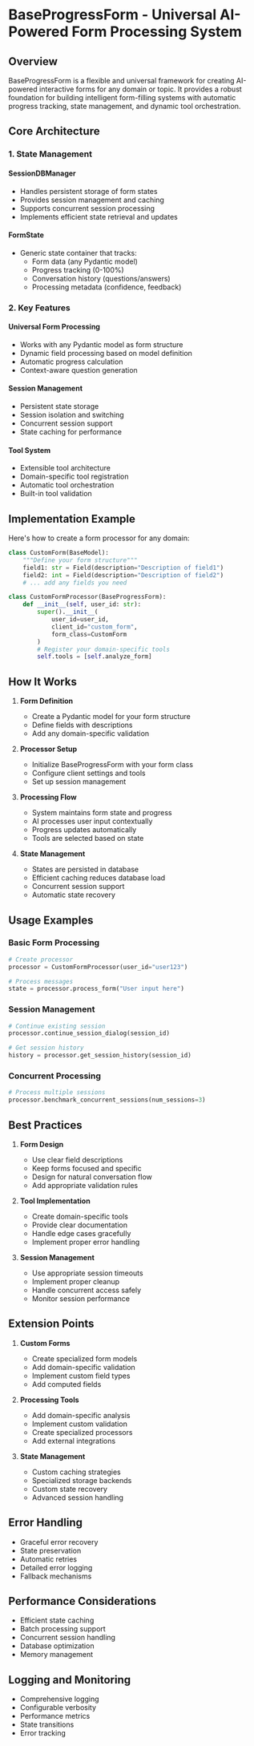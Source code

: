 # BaseProgressForm - Universal AI-Powered Form Processing System

## Overview

BaseProgressForm is a flexible and universal framework for creating AI-powered interactive forms for any domain or topic. It provides a robust foundation for building intelligent form-filling systems with automatic progress tracking, state management, and dynamic tool orchestration.

## Core Architecture

### 1. State Management

#### SessionDBManager
- Handles persistent storage of form states
- Provides session management and caching
- Supports concurrent session processing
- Implements efficient state retrieval and updates

#### FormState
- Generic state container that tracks:
  - Form data (any Pydantic model)
  - Progress tracking (0-100%)
  - Conversation history (questions/answers)
  - Processing metadata (confidence, feedback)

### 2. Key Features

#### Universal Form Processing
- Works with any Pydantic model as form structure
- Dynamic field processing based on model definition
- Automatic progress calculation
- Context-aware question generation

#### Session Management
- Persistent state storage
- Session isolation and switching
- Concurrent session support
- State caching for performance

#### Tool System
- Extensible tool architecture
- Domain-specific tool registration
- Automatic tool orchestration
- Built-in tool validation

## Implementation Example

Here's how to create a form processor for any domain:

```python
class CustomForm(BaseModel):
    """Define your form structure"""
    field1: str = Field(description="Description of field1")
    field2: int = Field(description="Description of field2")
    # ... add any fields you need

class CustomFormProcessor(BaseProgressForm):
    def __init__(self, user_id: str):
        super().__init__(
            user_id=user_id,
            client_id="custom_form",
            form_class=CustomForm
        )
        # Register your domain-specific tools
        self.tools = [self.analyze_form]
```

## How It Works

1. **Form Definition**
   - Create a Pydantic model for your form structure
   - Define fields with descriptions
   - Add any domain-specific validation

2. **Processor Setup**
   - Initialize BaseProgressForm with your form class
   - Configure client settings and tools
   - Set up session management

3. **Processing Flow**
   - System maintains form state and progress
   - AI processes user input contextually
   - Progress updates automatically
   - Tools are selected based on state

4. **State Management**
   - States are persisted in database
   - Efficient caching reduces database load
   - Concurrent session support
   - Automatic state recovery

## Usage Examples

### Basic Form Processing
```python
# Create processor
processor = CustomFormProcessor(user_id="user123")

# Process messages
state = processor.process_form("User input here")
```

### Session Management
```python
# Continue existing session
processor.continue_session_dialog(session_id)

# Get session history
history = processor.get_session_history(session_id)
```

### Concurrent Processing
```python
# Process multiple sessions
processor.benchmark_concurrent_sessions(num_sessions=3)
```

## Best Practices

1. **Form Design**
   - Use clear field descriptions
   - Keep forms focused and specific
   - Design for natural conversation flow
   - Add appropriate validation rules

2. **Tool Implementation**
   - Create domain-specific tools
   - Provide clear documentation
   - Handle edge cases gracefully
   - Implement proper error handling

3. **Session Management**
   - Use appropriate session timeouts
   - Implement proper cleanup
   - Handle concurrent access safely
   - Monitor session performance

## Extension Points

1. **Custom Forms**
   - Create specialized form models
   - Add domain-specific validation
   - Implement custom field types
   - Add computed fields

2. **Processing Tools**
   - Add domain-specific analysis
   - Implement custom validation
   - Create specialized processors
   - Add external integrations

3. **State Management**
   - Custom caching strategies
   - Specialized storage backends
   - Custom state recovery
   - Advanced session handling

## Error Handling

- Graceful error recovery
- State preservation
- Automatic retries
- Detailed error logging
- Fallback mechanisms

## Performance Considerations

- Efficient state caching
- Batch processing support
- Concurrent session handling
- Database optimization
- Memory management

## Logging and Monitoring

- Comprehensive logging
- Configurable verbosity
- Performance metrics
- State transitions
- Error tracking
